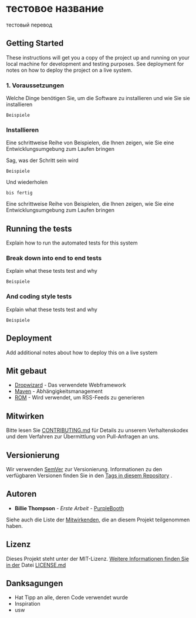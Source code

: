 # тестовое название

тестовый перевод 

## Getting Started

These instructions will get you a copy of the project up and running on your local machine for development and testing purposes. See deployment for notes on how to deploy the project on a live system.

### 1. Voraussetzungen

Welche Dinge benötigen Sie, um die Software zu installieren und wie Sie sie installieren

```
Beispiele
```

### Installieren

Eine schrittweise Reihe von Beispielen, die Ihnen zeigen, wie Sie eine Entwicklungsumgebung zum Laufen bringen

Sag, was der Schritt sein wird

```
Beispiele
```

Und wiederholen

```
bis fertig
```

Eine schrittweise Reihe von Beispielen, die Ihnen zeigen, wie Sie eine Entwicklungsumgebung zum Laufen bringen

## Running the tests

Explain how to run the automated tests for this system

### Break down into end to end tests

Explain what these tests test and why

```
Beispiele
```

### And coding style tests

Explain what these tests test and why

```
Beispiele
```

## Deployment

Add additional notes about how to deploy this on a live system

## Mit gebaut

- [Dropwizard](http://www.dropwizard.io/1.0.2/docs/) - Das verwendete Webframework
- [Maven](https://maven.apache.org/) - Abhängigkeitsmanagement
- [ROM](https://rometools.github.io/rome/) - Wird verwendet, um RSS-Feeds zu generieren

## Mitwirken

Bitte lesen Sie [CONTRIBUTING.md](https://gist.github.com/PurpleBooth/b24679402957c63ec426) für Details zu unserem Verhaltenskodex und dem Verfahren zur Übermittlung von Pull-Anfragen an uns.

## Versionierung

Wir verwenden [SemVer](http://semver.org/) zur Versionierung. Informationen zu den verfügbaren Versionen finden Sie in den [Tags in diesem Repository](https://github.com/your/project/tags) .

## Autoren

- **Billie Thompson** - *Erste Arbeit* - [PurpleBooth](https://github.com/PurpleBooth)

Siehe auch die Liste der [Mitwirkenden,](https://github.com/your/project/contributors) die an diesem Projekt teilgenommen haben.

## Lizenz

Dieses Projekt steht unter der MIT-Lizenz. [Weitere Informationen finden Sie in der](LICENSE.md) Datei [LICENSE.md](LICENSE.md)

## Danksagungen

- Hat Tipp an alle, deren Code verwendet wurde
- Inspiration
- usw
